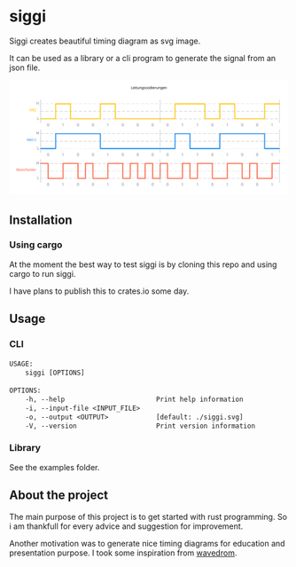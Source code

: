 # siggi
Siggi creates beautiful timing diagram as svg image. 

It can be used as a library or a cli program to generate the signal from an json file. 

![example siggi diagram](siggi.svg)

## Installation 

### Using cargo

At the moment the best way to test siggi is by cloning this repo and using cargo to run siggi. 

I have plans to publish this to crates.io some day.

## Usage
### CLI

```shell
USAGE:
    siggi [OPTIONS]

OPTIONS:
    -h, --help                       Print help information
    -i, --input-file <INPUT_FILE>
    -o, --output <OUTPUT>            [default: ./siggi.svg]
    -V, --version                    Print version information
```

### Library

See the examples folder.

## About the project

The main purpose of this project is to get started with rust programming.
So i am thankfull for every advice and suggestion for improvement.

Another motivation was to generate nice timing diagrams for education and presentation purpose.
I took some inspiration from [wavedrom](https://wavedrom.com/).




